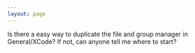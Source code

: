 ```yaml
---
layout: page
---
```


Is there a easy way to duplicate the file and group manager in General/XCode? If not, can anyone tell me where to start?